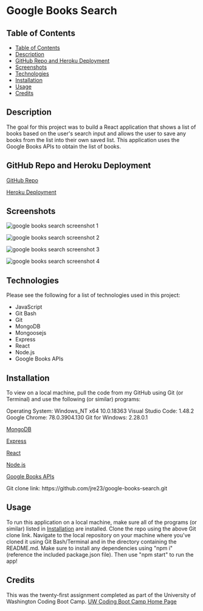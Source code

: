 # Google Books Search

## Table of Contents

- [Table of Contents](#table-of-contents)
- [Description](#description)
- [GitHub Repo and Heroku Deployment](#github-repo-and-heroku-deployment)
- [Screenshots](#screenshots)
- [Technologies](#technologies)
- [Installation](#installation)
- [Usage](#usage)
- [Credits](#credits)

## Description

The goal for this project was to build a React application that shows a list of books based on the user's search input and allows the user to save any books from the list into their own saved list. This application uses the Google Books APIs to obtain the list of books.

## GitHub Repo and Heroku Deployment

[GitHub Repo](https://github.com/jre23/google-books-search)

[Heroku Deployment]()

## Screenshots

![google books search screenshot 1](https://user-images.githubusercontent.com/69170823/107720064-6e807400-6c8e-11eb-89d1-98bae3f20314.png)

![google books search screenshot 2](https://user-images.githubusercontent.com/69170823/107720134-9243ba00-6c8e-11eb-81a2-c32e13c3e88c.png)

![google books search screenshot 3](https://user-images.githubusercontent.com/69170823/107720218-c3bc8580-6c8e-11eb-9571-fe56f73ba353.png)

![google books search screenshot 4](https://user-images.githubusercontent.com/69170823/107720268-e2228100-6c8e-11eb-953a-8cc6bb771deb.png)

## Technologies

Please see the following for a list of technologies used in this project:

- JavaScript
- Git Bash
- Git
- MongoDB
- Mongoosejs
- Express
- React
- Node.js
- Google Books APIs

## Installation

To view on a local machine, pull the code from my GitHub using Git (or Terminal) and use the following (or similar) programs:

Operating System: Windows_NT x64 10.0.18363
Visual Studio Code: 1.48.2
Google Chrome: 78.0.3904.130
Git for Windows: 2.28.0.1

[MongoDB](https://www.mongodb.com)

[Express](https://expressjs.com)

[React](https://reactjs.org)

[Node.js](https://nodejs.org/en)

[Google Books APIs](https://developers.google.com/books)

Git clone link: htt<span>ps://github.com/jre23/google-books-search.git</span>

## Usage

To run this application on a local machine, make sure all of the programs (or similar) listed in [Installation](#Installation) are installed. Clone the repo using the above Git clone link. Navigate to the local repository on your machine where you've cloned it using Git Bash/Terminal and in the directory containing the README.md. Make sure to install any dependencies using "npm i" (reference the included package.json file). Then use "npm start" to run the app!

## Credits

This was the twenty-first assignment completed as part of the University of Washington Coding Boot Camp. [UW Coding Boot Camp Home Page](https://bootcamp.uw.edu/coding/)

